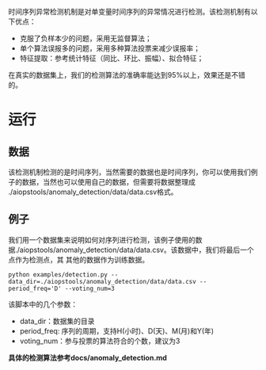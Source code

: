 时间序列异常检测机制是对单变量时间序列的异常情况进行检测。该检测机制有以下优点：

- 克服了负样本少的问题，采用无监督算法；
- 单个算法误报多的问题，采用多种算法投票来减少误报率；
- 特征提取：参考统计特征（同比、环比、振幅）、拟合特征；

在真实的数据集上，我们的检测算法的准确率能达到95%以上，效果还是不错的。

# 运行

## 数据

该检测机制检测的是时间序列，当然需要的数据也是时间序列，你可以使用我们例子的数据，当然也可以使用自己的数据，但需要将数据整理成
./aiopstools/anomaly_detection/data/data.csv格式。

## 例子

我们用一个数据集来说明如何对序列进行检测，该例子使用的数据./aiopstools/anomaly_detection/data/data.csv。该数据中，我们将最后一个点作为检测点，其
其他的数据作为训练数据。

```
python examples/detection.py --data_dir=./aiopstools/anomaly_detection/data/data.csv --period_freq='D' --voting_num=3
```

该脚本中的几个参数：

- data_dir：数据集的目录
- period_freq: 序列的周期，支持H(小时)、D(天)、M(月)和Y(年)
- voting_num：参与投票的算法符合的个数，建议为3

**具体的检测算法参考docs/anomaly_detection.md**